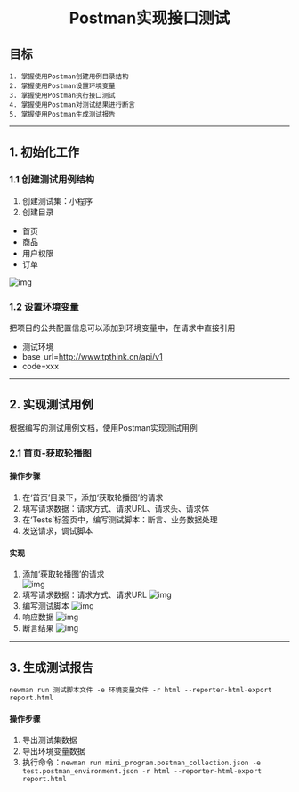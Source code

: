 # <center>Postman实现接口测试</center>

## 目标
    1. 掌握使用Postman创建用例目录结构
    2. 掌握使用Postman设置环境变量
    3. 掌握使用Postman执行接口测试
    4. 掌握使用Postman对测试结果进行断言
    5. 掌握使用Postman生成测试报告
---

## 1. 初始化工作
### 1.1 创建测试用例结构
1. 创建测试集：小程序
2. 创建目录
 - 首页
 - 商品
 - 用户权限
 - 订单

![img](../img/postman-minip-collection.png)

### 1.2 设置环境变量
把项目的公共配置信息可以添加到环境变量中，在请求中直接引用
- 测试环境
 - base_url=http://www.tpthink.cn/api/v1
 - code=xxx

---

## 2. 实现测试用例
根据编写的测试用例文档，使用Postman实现测试用例

### 2.1 首页-获取轮播图
#### 操作步骤
1. 在‘首页’目录下，添加‘获取轮播图’的请求
2. 填写请求数据：请求方式、请求URL、请求头、请求体
3. 在‘Tests’标签页中，编写测试脚本：断言、业务数据处理
4. 发送请求，调试脚本

#### 实现
1. 添加‘获取轮播图’的请求  
![img](../img/postman-minip-banner01.png)
2. 填写请求数据：请求方式、请求URL
![img](../img/postman-minip-banner02.png)
3. 编写测试脚本
![img](../img/postman-minip-banner03.png)
4. 响应数据
![img](../img/postman-minip-banner04.png)
5. 断言结果
![img](../img/postman-minip-banner05.png)

---

## 3. 生成测试报告
```shell
newman run 测试脚本文件 -e 环境变量文件 -r html --reporter-html-export report.html
```

#### 操作步骤
1. 导出测试集数据
2. 导出环境变量数据
3. 执行命令：`newman run mini_program.postman_collection.json -e test.postman_environment.json -r html --reporter-html-export report.html`


